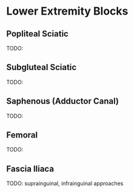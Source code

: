# Lower Extremity Blocks

## Popliteal Sciatic

TODO:

## Subgluteal Sciatic

TODO:

## Saphenous (Adductor Canal)

TODO:

## Femoral

TODO:

## Fascia Iliaca

TODO: suprainguinal, infrainguinal approaches
